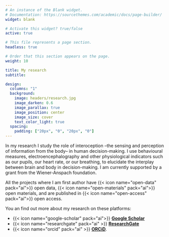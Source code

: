 ```yaml
---
# An instance of the Blank widget.
# Documentation: https://sourcethemes.com/academic/docs/page-builder/
widget: blank

# Activate this widget? true/false
active: true

# This file represents a page section.
headless: true

# Order that this section appears on the page.
weight: 10

title: My research
subtitle:

design:
  columns: "1"
  background:
    image: headers/research.jpg
    image_darken: 0.6
    image_parallax: true
    image_position: center
    image_size: cover
    text_color_light: true
  spacing:
    padding: ["20px", "0", "20px", "0"]
---
```


In my research I study the role of interoception –the sensing and perception of information from the body– in human decision-making. I use behavioural measures, electroencephalography and other physiological indicators such as our pupils, our heart rate, or our breathing, to elucidate the interplay between brain and body in decision-making. I am currently supported by a grant from the Wiener-Anspach foundation.

All the projects where I am first author have {{< icon name="open-data" pack="ai">}} open data, {{< icon name="open-materials" pack="ai">}} open materials, and are published in {{< icon name="open-access" pack="ai">}} open access.

You an find out more about my research on these platforms:
* {{< icon name="google-scholar" pack="ai">}} [**Google Scholar**](https://scholar.google.be/citations?user=DMIkLkMAAAAJ)
* {{< icon name="researchgate" pack="ai" >}} [**ResearchGate**](https://researchgate.net/profile/Santiago_Munoz-Moldes)
* {{< icon name="orcid" pack="ai" >}} [**ORCiD**](https://orcid.org/0000-0002-4015-8617).
